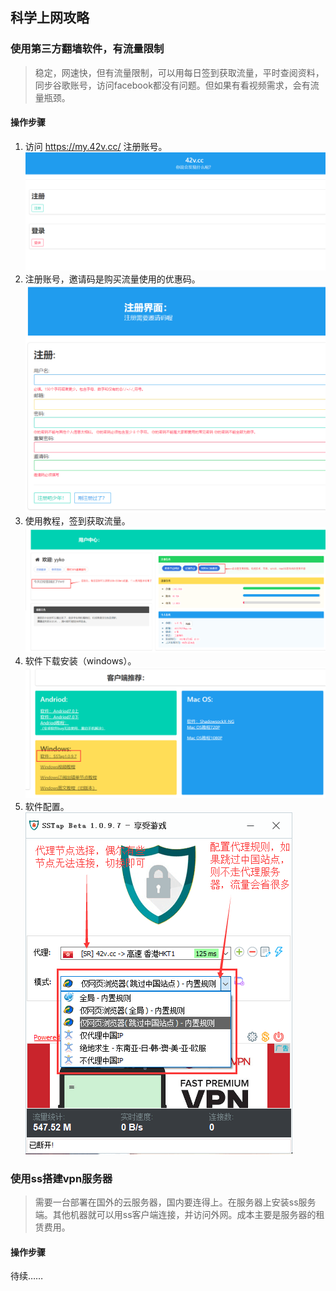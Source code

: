 ## 科学上网攻略
###  使用第三方翻墙软件，有流量限制
> 稳定，网速快，但有流量限制，可以用每日签到获取流量，平时查阅资料，同步谷歌账号，访问facebook都没有问题。但如果有看视频需求，会有流量瓶颈。

#### 操作步骤

1. 访问 https://my.42v.cc/ 注册账号。
    ![](assets/账号.png)
2. 注册账号，邀请码是购买流量使用的优惠码。
    ![](assets/账户注册.png)
1. 使用教程，签到获取流量。
    ![](assets/使用教程1.png)
2. 软件下载安装（windows）。
    ![](assets/使用教程2.png)
3. 软件配置。  
    ![](assets/软件配置1.png)

###  使用ss搭建vpn服务器
> 需要一台部署在国外的云服务器，国内要连得上。在服务器上安装ss服务端。其他机器就可以用ss客户端连接，并访问外网。成本主要是服务器的租赁费用。
#### 操作步骤
待续……